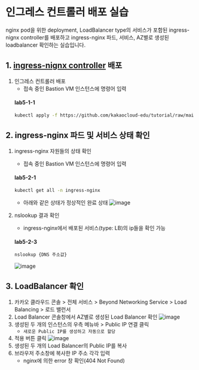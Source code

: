 # 인그레스 컨트롤러 배포 실습

nginx pod을 위한 deployment, LoadBalancer type의 서비스가 포함된 ingress-nignx controller를 배포하고 ingress-nginx 파드, 서비스, AZ별로 생성된 loadbalancer 확인하는 실습입니다.


## 1. <a href="https://github.com/kakaocloud-edu/tutorial/blob/main/AdvancedCourse/src/manifests/ingress-nginx-controller.yaml" target="_blank">ingress-nignx controller</a> 배포

1. 인그레스 컨트롤러 배포
     - 접속 중인 Bastion VM 인스턴스에 명령어 입력
     #### **lab5-1-1**
     ```bash
     kubectl apply -f https://github.com/kakaocloud-edu/tutorial/raw/main/AdvancedCourse/src/manifests/ingress-nginx-controller.yaml
     ```
## 2. ingress-nginx 파드 및 서비스 상태 확인

1. ingress-nginx 자원들의 상태 확인
     - 접속 중인 Bastion VM 인스턴스에 명령어 입력
     #### **lab5-2-1**
     ```bash
     kubectl get all -n ingress-nginx
     ```
     - 아래와 같은 상태가 정상적인 완료 상태
       ![image](https://github.com/kakaocloud-edu/tutorial/assets/128004136/e417ff0c-5a9c-467c-874a-961b15d375c7)

2. nslookup 결과 확인
     - ingress-nginx에서 배포된 서비스(type: LB)의 ip들을 확인 가능
     #### **lab5-2-3**
     ```bash
     nslookup {DNS 주소값}
     ```
     ![image](https://github.com/kakaocloud-edu/tutorial/assets/128004136/f0b6f79e-61e8-42cf-b3e2-36701036cd65)
     

## 3. LoadBalancer 확인

1. 카카오 클라우드 콘솔 > 전체 서비스 > Beyond Networking Service > Load Balancing > 로드 밸런서
2. Load Balancer 콘솔창에서 AZ별로 생성된 Load Balancer 확인
   ![image](https://github.com/kakaocloud-edu/tutorial/assets/128004136/1d0969d5-1bd3-4db1-8c08-03da0c6a3dd6)
4. 생성된 두 개의 인스턴스의 우측 메뉴바 > Public IP 연결 클릭
     - `새로운 Public IP를 생성하고 자동으로 할당`
5. 적용 버튼 클릭
   ![image](https://github.com/kakaocloud-edu/tutorial/assets/128004136/086debda-f9c2-40d7-9d07-b86b322ce6f1)
7. 생성된 두 개의 Load Balancer의 Public IP를 복사
8. 브라우저 주소창에 복사한 IP 주소 각각 입력
     - nginx에 의한 error 창 확인(404 Not Found)
